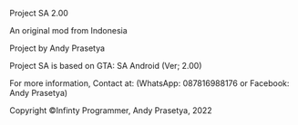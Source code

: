Project SA 2.00

An original mod from Indonesia

Project by Andy Prasetya

Project SA is based on GTA: SA Android (Ver; 2.00)

For more information, Contact at: (WhatsApp: 087816988176 or Facebook: Andy Prasetya)

Copyright ©Infinty Programmer, Andy Prasetya, 2022
